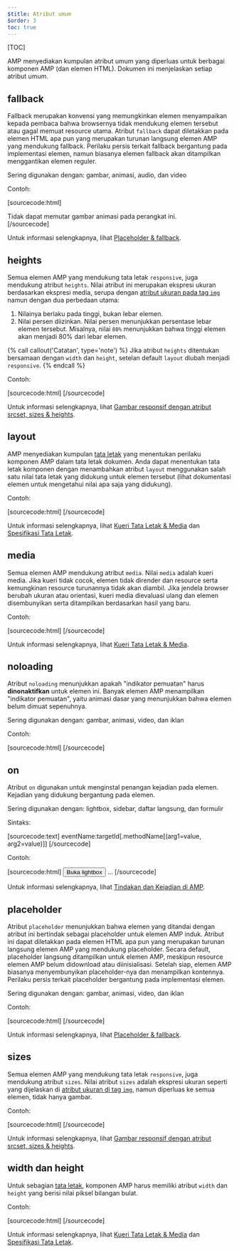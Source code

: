 ```yaml
---
$title: Atribut umum
$order: 3
toc: true
---
```


[TOC]

AMP menyediakan kumpulan atribut umum yang diperluas untuk berbagai komponen AMP (dan elemen HTML).  Dokumen ini menjelaskan setiap atribut umum.

## fallback

Fallback merupakan konvensi yang memungkinkan elemen menyampaikan kepada pembaca bahwa browsernya tidak mendukung elemen tersebut atau gagal memuat resource utama. Atribut `fallback` dapat diletakkan pada elemen HTML apa pun yang merupakan turunan langsung elemen AMP yang mendukung fallback. Perilaku persis terkait fallback bergantung pada implementasi elemen, namun biasanya elemen fallback akan ditampilkan menggantikan elemen reguler.

Sering digunakan dengan: gambar, animasi, audio, dan video

Contoh:

[sourcecode:html]
<amp-anim src="animated.gif" width="466" height="355" layout="responsive" >
  <div fallback>Tidak dapat memutar gambar animasi pada perangkat ini.</div>
</amp-anim>
[/sourcecode]

Untuk informasi selengkapnya, lihat [Placeholder & fallback](/id/docs/guides/responsive/placeholders.html).

## heights

Semua elemen AMP yang mendukung tata letak `responsive`, juga mendukung atribut `heights`. Nilai atribut ini merupakan ekspresi ukuran berdasarkan ekspresi media, serupa dengan [atribut ukuran pada tag `img`](https://developer.mozilla.org/en-US/docs/Web/HTML/Element/img) namun dengan dua perbedaan utama:


1. Nilainya berlaku pada tinggi, bukan lebar elemen.
2. Nilai persen diizinkan. Nilai persen menunjukkan persentase lebar elemen tersebut. Misalnya, nilai `80%` menunjukkan bahwa tinggi elemen akan menjadi 80% dari lebar elemen.

{% call callout('Catatan', type='note') %}
Jika atribut `heights` ditentukan bersamaan dengan `width` dan `height`, setelan default `layout` diubah menjadi `responsive`.
{% endcall %}

Contoh:

[sourcecode:html]
<amp-img src="amp.png"
    width="320" height="256"
    heights="(min-width:500px) 200px, 80%">
</amp-img>
[/sourcecode]

Untuk informasi selengkapnya, lihat [Gambar responsif dengan atribut srcset, sizes & heights](/id/docs/guides/responsive/art_direction.html).

## layout

AMP menyediakan kumpulan [tata letak](/id/docs/guides/responsive/control_layout.html#the-layout-attribute) yang menentukan perilaku komponen AMP dalam tata letak dokumen. Anda dapat menentukan tata letak komponen dengan menambahkan atribut `layout` menggunakan salah satu nilai tata letak yang didukung untuk elemen tersebut (lihat dokumentasi elemen untuk mengetahui nilai apa saja yang didukung).

Contoh:

[sourcecode:html]
<amp-img src="/img/amp.jpg"
    width="1080"
    height="610"
    layout="responsive"
    alt="an image">
</amp-img>
[/sourcecode]

Untuk informasi selengkapnya, lihat [Kueri Tata Letak & Media](/id/docs/guides/responsive/control_layout.html) dan [Spesifikasi Tata Letak](/id/docs/reference/spec/amp-html-layout.html).

## media

Semua elemen AMP mendukung atribut `media`. Nilai `media` adalah kueri media. Jika kueri tidak cocok, elemen tidak dirender dan resource serta kemungkinan resource turunannya tidak akan diambil. Jika jendela browser berubah ukuran atau orientasi, kueri media dievaluasi ulang dan elemen disembunyikan serta ditampilkan berdasarkan hasil yang baru.

Contoh:

[sourcecode:html]
<amp-img
    media="(min-width: 650px)"
    src="wide.jpg"
    width="466"
    height="355" layout="responsive"></amp-img>
<amp-img
    media="(max-width: 649px)"
    src="narrow.jpg"
    width="527"
    height="193" layout="responsive"></amp-img>
[/sourcecode]

Untuk informasi selengkapnya, lihat [Kueri Tata Letak & Media](/id/docs/guides/responsive/control_layout.html#element-media-queries).

## noloading

Atribut `noloading` menunjukkan apakah "indikator pemuatan" harus **dinonaktifkan** untuk elemen ini. Banyak elemen AMP menampilkan "indikator pemuatan", yaitu animasi dasar yang menunjukkan bahwa elemen belum dimuat sepenuhnya.

Sering digunakan dengan: gambar, animasi, video, dan iklan

Contoh:

[sourcecode:html]
<amp-img src="card.jpg"
    noloading
    height="190"
    width="297"
    layout="responsive">
</amp-img>
[/sourcecode]

## on

Atribut `on` digunakan untuk menginstal penangan kejadian pada elemen. Kejadian yang didukung bergantung pada elemen.

Sering digunakan dengan: lightbox, sidebar, daftar langsung, dan formulir

Sintaks:

[sourcecode:text]
eventName:targetId[.methodName[(arg1=value, arg2=value)]]
[/sourcecode]

Contoh:

[sourcecode:html]
<button on="tap:my-lightbox">Buka lightbox</button>
<amp-lightbox id="my-lightbox" layout="nodisplay">
  ...
</amp-lightbox>
[/sourcecode]

Untuk informasi selengkapnya, lihat  [Tindakan dan Kejadian di AMP](https://github.com/ampproject/amphtml/blob/master/spec/amp-actions-and-events.md).

## placeholder

Atribut `placeholder` menunjukkan bahwa elemen yang ditandai dengan atribut ini bertindak sebagai placeholder untuk elemen AMP induk. Atribut ini dapat diletakkan pada elemen HTML apa pun yang merupakan turunan langsung elemen AMP yang mendukung placeholder. Secara default, placeholder langsung ditampilkan untuk elemen AMP, meskipun resource elemen AMP belum didownload atau diinisialisasi. Setelah siap, elemen AMP biasanya menyembunyikan placeholder-nya dan menampilkan kontennya. Perilaku persis terkait placeholder bergantung pada implementasi elemen.

Sering digunakan dengan: gambar, animasi, video, dan iklan

Contoh:

[sourcecode:html]
<amp-anim src="animated.gif" width="466" height="355" layout="responsive">
  <amp-img placeholder src="preview.png" layout="fill"></amp-img>
</amp-anim>
[/sourcecode]

Untuk informasi selengkapnya, lihat [Placeholder & fallback](/id/docs/guides/responsive/placeholders.html).

## sizes

Semua elemen AMP yang mendukung tata letak `responsive`, juga mendukung atribut `sizes`. Nilai atribut `sizes` adalah ekspresi ukuran seperti yang dijelaskan di [atribut ukuran di tag `img`](https://developer.mozilla.org/en-US/docs/Web/HTML/Element/img), namun diperluas ke semua elemen, tidak hanya gambar.

Contoh:

[sourcecode:html]
<amp-img src="amp.png"
    width="400" height="300"
    layout="responsive"
    sizes="(min-width: 320px) 320px, 100vw">
</amp-img>
[/sourcecode]

Untuk informasi selengkapnya, lihat [Gambar responsif dengan atribut srcset, sizes & heights](/id/docs/guides/responsive/art_direction.html).

## width dan height

Untuk sebagian [tata letak](/id/docs/guides/responsive/control_layout.html#the-layout-attribute), komponen AMP harus memiliki atribut `width` dan `height` yang berisi nilai piksel bilangan bulat.

Contoh:

[sourcecode:html]
<amp-anim width="245"
    height="300"
    src="/img/cat.gif"
    alt="cat animation">
</amp-anim>
[/sourcecode]

Untuk informasi selengkapnya, lihat [Kueri Tata Letak & Media](/id/docs/guides/responsive/control_layout.html) dan [Spesifikasi Tata Letak](/id/docs/reference/spec/amp-html-layout.html).

 
 
 
